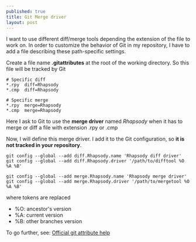 ```yaml
---
published: true
title: Git Merge driver
layout: post
---
```

I want to use different diff/merge tools depending the extension of the file to work on.
In order to customize the behavior of Git in my repository, I have to add a file describing these path-specific settings.

Create a file name **.gitattributes** at the root of the working directory. So this file will be tracked by Git


~~~ shell
# Specific diff
*.rpy  diff=Rhapsody
*.cmp  diff=Rhapsody
~~~

~~~ shell
# Specific merge
*.rpy  merge=Rhapsody
*.cmp  merge=Rhapsody
~~~

Here I ask to Git to use the **merge driver** named *Rhapsody* when it has to merge or diff a file with extension .rpy or .cmp

Now, I will define this merge driver. I add it to the Git configuration, so **it is not tracked in your repository**.

~~~ shell
git config --global --add diff.Rhapsody.name 'Rhapsody diff driver'
git config --global --add diff.Rhapsody.driver '/path/to/difftool %O %A %B'
~~~

~~~ shell
git config --global --add merge.Rhapsody.name 'Rhapsody merge driver'
git config --global --add merge.Rhapsody.driver '/path/to/mergetool %O %A %B'
~~~ 

where tokens are replaced

* %O: ancestor's version  
* %A: current version
* %B: other branches version

To go further, see: [Official git attribute help](https://www.kernel.org/pub/software/scm/git/docs/gitattributes.html)
